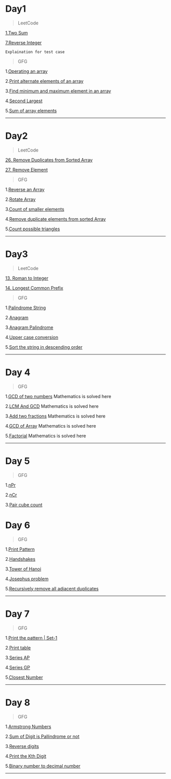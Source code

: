 # Day1

> LeetCode

[1.Two Sum](https://leetcode.com/problems/two-sum/)

[7.Reverse Integer](https://leetcode.com/problems/reverse-integer/)

```
Explaination for test case
```

> GFG

1.[Operating an array](https://practice.geeksforgeeks.org/problems/operating-an-array/1)

2.[Print alternate elements of an array](https://practice.geeksforgeeks.org/problems/print-alternate-elements-of-an-array/1)

3.[Find minimum and maximum element in an array](https://practice.geeksforgeeks.org/problems/find-minimum-and-maximum-element-in-an-array/0)

4.[Second Largest](https://practice.geeksforgeeks.org/problems/second-largest/0)

5.[Sum of array elements](https://practice.geeksforgeeks.org/problems/sum-of-array-elements/0)

---

# Day2

> LeetCode

[26. Remove Duplicates from Sorted Array](https://leetcode.com/problems/remove-duplicates-from-sorted-array/)

[27. Remove Element](https://leetcode.com/problems/remove-element/)

> GFG

1.[Reverse an Array](https://practice.geeksforgeeks.org/problems/reverse-an-array/0)

2.[Rotate Array](https://practice.geeksforgeeks.org/problems/rotate-array-by-n-elements/0)

3.[Count of smaller elements](https://practice.geeksforgeeks.org/problems/count-of-smaller-elements/0)

4.[Remove duplicate elements from sorted Array](https://practice.geeksforgeeks.org/problems/remove-duplicate-elements-from-sorted-array/1)

5.[Count possible triangles](https://practice.geeksforgeeks.org/problems/count-possible-triangles/0#ExpectOP)

---

# Day3

> LeetCode

[13. Roman to Integer](https://leetcode.com/problems/roman-to-integer/)

[14. Longest Common Prefix](https://leetcode.com/problems/longest-common-prefix/submissions/)

> GFG

1.[Palindrome String](https://practice.geeksforgeeks.org/problems/palindrome-string/0)

2.[Anagram](https://practice.geeksforgeeks.org/problems/anagram/0)

3.[Anagram Palindrome](https://practice.geeksforgeeks.org/problems/anagram-palindrome/0)

4.[Upper case conversion](https://practice.geeksforgeeks.org/problems/upper-case-conversion/0)

5.[Sort the string in descending order](https://practice.geeksforgeeks.org/problems/sort-the-string-in-descending-order/0)

---

# Day 4

> GFG

1.[GCD of two numbers](https://practice.geeksforgeeks.org/problems/gcd-of-two-numbers/0)
Mathematics is solved here

2.[LCM And GCD](https://practice.geeksforgeeks.org/problems/lcm-and-gcd/0)
Mathematics is solved here

3.[Add two fractions](https://practice.geeksforgeeks.org/problems/add-two-fractions/1)
Mathematics is solved here

4.[GCD of Array](https://practice.geeksforgeeks.org/problems/gcd-of-array/0)
Mathematics is solved here

5.[Factorial](https://practice.geeksforgeeks.org/problems/factorial/0)
Mathematics is solved here

---

# Day 5

> GFG

1.[nPr](https://practice.geeksforgeeks.org/problems/npr/0)

2.[nCr](https://practice.geeksforgeeks.org/problems/ncr/0)

3.[Pair cube count](https://practice.geeksforgeeks.org/problems/pair-cube-count/0)

# Day 6

> GFG

1.[Print Pattern](https://practice.geeksforgeeks.org/problems/print-pattern/0)

2.[Handshakes](https://practice.geeksforgeeks.org/problems/handshakes/0)

3.[Tower of Hanoi](https://practice.geeksforgeeks.org/problems/tower-of-hanoi/0)

4.[Josephus problem](https://practice.geeksforgeeks.org/problems/josephus-problem/1)

5.[Recursively remove all adjacent duplicates](https://practice.geeksforgeeks.org/problems/recursively-remove-all-adjacent-duplicates/0)

---

# Day 7

> GFG

1.[Print the pattern | Set-1](https://practice.geeksforgeeks.org/problems/print-the-pattern-set-1/1)

2.[Print table](https://practice.geeksforgeeks.org/problems/print-table/0)

3.[Series AP](https://practice.geeksforgeeks.org/problems/series-ap/0)

4.[Series GP](https://practice.geeksforgeeks.org/problems/series-gp/0)

5.[Closest Number](https://practice.geeksforgeeks.org/problems/closest-number/0)

---

# Day 8

> GFG

1.[Armstrong Numbers](https://practice.geeksforgeeks.org/problems/armstrong-numbers/0)

2.[Sum of Digit is Pallindrome or not](https://practice.geeksforgeeks.org/problems/sum-of-digit-is-pallindrome-or-not/0)

3.[Reverse digits](https://practice.geeksforgeeks.org/problems/reverse-digit/0)

4.[Print the Kth Digit](https://practice.geeksforgeeks.org/problems/print-the-kth-digit/0)

5.[Binary number to decimal number](https://practice.geeksforgeeks.org/problems/binary-number-to-decimal-number/0)

---
